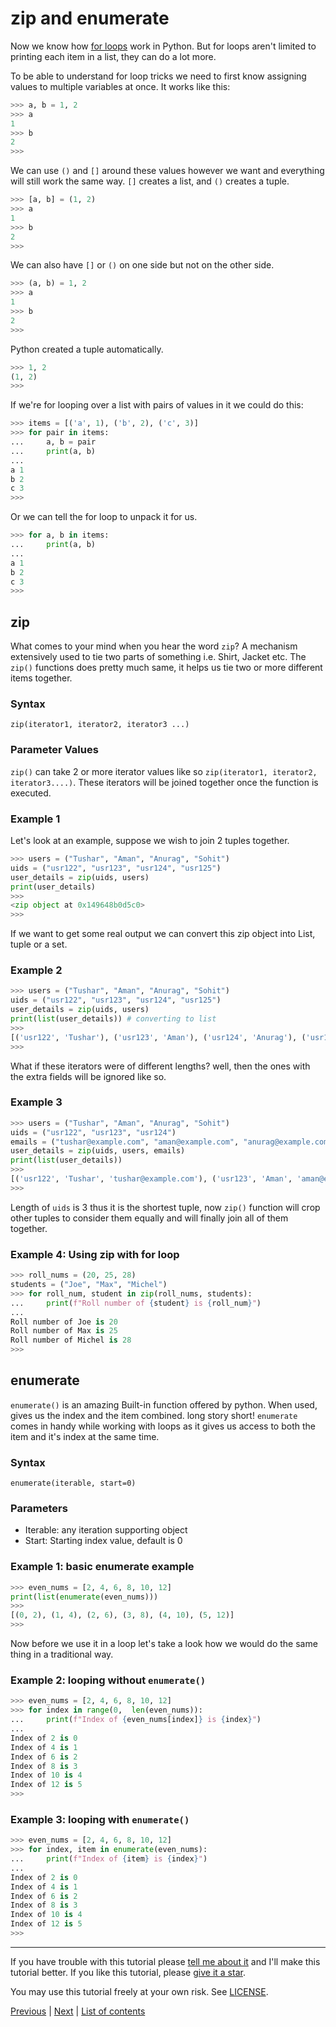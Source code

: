 # zip and enumerate

Now we know how [for loops](loops.md#for-loops) work in Python. But
for loops aren't limited to printing each item in a list, they can
do a lot more.

To be able to understand for loop tricks we need to first know
assigning values to multiple variables at once. It works like this:

```python
>>> a, b = 1, 2
>>> a
1
>>> b
2
>>>
```

We can use `()` and `[]` around these values however we want and
everything will still work the same way. `[]` creates a list, and
`()` creates a tuple.

```python
>>> [a, b] = (1, 2)
>>> a
1
>>> b
2
>>>
```

We can also have `[]` or `()` on one side but not on the other
side.

```python
>>> (a, b) = 1, 2
>>> a
1
>>> b
2
>>>
```

Python created a tuple automatically.

```python
>>> 1, 2
(1, 2)
>>>
```

If we're for looping over a list with pairs of values in it we
could do this:

```python
>>> items = [('a', 1), ('b', 2), ('c', 3)]
>>> for pair in items:
...     a, b = pair
...     print(a, b)
...
a 1
b 2
c 3
>>>
```

Or we can tell the for loop to unpack it for us.

```python
>>> for a, b in items:
...     print(a, b)
...
a 1
b 2
c 3
>>>
```
[comment]: # (Zip and Enumerarate by Tushar starts here)

## zip

What comes to your mind when you hear the word `zip`? A mechanism extensively used to tie two parts of something i.e. Shirt, Jacket etc. The `zip()` functions does pretty much same, it helps us tie two or more different items together.

### Syntax

`zip(iterator1, iterator2, iterator3 ...) `

### Parameter Values

`zip()` can take 2 or more iterator values like so `zip(iterator1, iterator2, iterator3....)`. These
iterators will be joined together once the function is executed.

### Example 1

Let's look at an example, suppose we wish to join 2 tuples together.

```python
>>> users = ("Tushar", "Aman", "Anurag", "Sohit")
uids = ("usr122", "usr123", "usr124", "usr125")
user_details = zip(uids, users)
print(user_details)
>>>
<zip object at 0x149648b0d5c0>
>>>
```

If we want to get some real output we can convert this zip object into List, tuple or a set.

### Example 2

```python
>>> users = ("Tushar", "Aman", "Anurag", "Sohit")
uids = ("usr122", "usr123", "usr124", "usr125")
user_details = zip(uids, users)
print(list(user_details)) # converting to list
>>>
[('usr122', 'Tushar'), ('usr123', 'Aman'), ('usr124', 'Anurag'), ('usr125', 'Sohit')]
>>>
```

What if these iterators were of different lengths? well, then the ones with the extra fields will be ignored like so.

### Example 3

```python
>>> users = ("Tushar", "Aman", "Anurag", "Sohit") 
uids = ("usr122", "usr123", "usr124") 
emails = ("tushar@example.com", "aman@example.com", "anurag@example.com", "sohit@example.com")
user_details = zip(uids, users, emails)
print(list(user_details))
>>>
[('usr122', 'Tushar', 'tushar@example.com'), ('usr123', 'Aman', 'aman@example.com'), ('usr124', 'Anurag', 'anurag@example.com')]
>>>
```

Length of `uids` is 3 thus it is the shortest tuple, now `zip()` function will crop other tuples to consider them equally and will finally join all of them together.

### Example 4: Using zip with for loop

```python
>>> roll_nums = (20, 25, 28) 
students = ("Joe", "Max", "Michel")
>>> for roll_num, student in zip(roll_nums, students):
...     print(f"Roll number of {student} is {roll_num}")
...
Roll number of Joe is 20
Roll number of Max is 25
Roll number of Michel is 28
>>>
```

## enumerate

`enumerate()` is an amazing Built-in function offered by python. When used, gives us the index and the item combined. long story short! `enumerate` comes in handy while working with loops as it gives us access to both the item and it's index at the same time.

### Syntax

`enumerate(iterable, start=0)`

### Parameters

* Iterable: any iteration supporting object
* Start: Starting index value, default is 0

### Example 1: basic enumerate example

```python
>>> even_nums = [2, 4, 6, 8, 10, 12]
print(list(enumerate(even_nums)))
>>> 
[(0, 2), (1, 4), (2, 6), (3, 8), (4, 10), (5, 12)]
>>>
```

Now before we use it in a loop let's take a look how we would do the same thing in a traditional way.

### Example 2: looping without `enumerate()`

```python
>>> even_nums = [2, 4, 6, 8, 10, 12]
>>> for index in range(0,  len(even_nums)):
...     print(f"Index of {even_nums[index]} is {index}")
...
Index of 2 is 0
Index of 4 is 1
Index of 6 is 2
Index of 8 is 3
Index of 10 is 4
Index of 12 is 5
>>>
```

### Example 3: looping with `enumerate()`

```python
>>> even_nums = [2, 4, 6, 8, 10, 12]
>>> for index, item in enumerate(even_nums):
...     print(f"Index of {item} is {index}")
...
Index of 2 is 0
Index of 4 is 1
Index of 6 is 2
Index of 8 is 3
Index of 10 is 4
Index of 12 is 5
>>>
```

[comment]: # (Zip and Enumerarate by Tushar ends here)

***

If you have trouble with this tutorial please [tell me about
it](../contact-me.md) and I'll make this tutorial better. If you
like this tutorial, please [give it a
star](../README.md#how-can-i-thank-you-for-writing-and-sharing-this-tutorial).

You may use this tutorial freely at your own risk. See
[LICENSE](../LICENSE).

[Previous](loops.md) | [Next](dicts.md) |
[List of contents](../README.md#basics)
